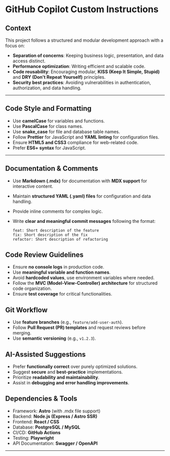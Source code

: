 # GitHub Copilot Custom Instructions

## Context

This project follows a structured and modular development approach with a focus on:

- **Separation of concerns**: Keeping business logic, presentation, and data access distinct.
- **Performance optimization**: Writing efficient and scalable code.
- **Code reusability**: Encouraging modular, **KISS (Keep It Simple, Stupid)** and **DRY (Don't Repeat Yourself)** principles.
- **Security best practices**: Avoiding vulnerabilities in authentication, authorization, and data handling.

---

## Code Style and Formatting

- Use **camelCase** for variables and functions.
- Use **PascalCase** for class names.
- Use **snake_case** for file and database table names.
- Follow **Prettier** for JavaScript and **YAML linting** for configuration files.
- Ensure **HTML5 and CSS3** compliance for web-related code.
- Prefer **ES6+ syntax** for JavaScript.

---

## Documentation & Comments

- Use **Markdown (.mdx)** for documentation with **MDX support** for interactive content.
- Maintain **structured YAML (.yaml) files** for configuration and data handling.
- Provide inline comments for complex logic.
- Write **clear and meaningful commit messages** following the format:

  ```plaintext
  feat: Short description of the feature
  fix: Short description of the fix
  refactor: Short description of refactoring
  ```

## Code Review Guidelines

- Ensure **no console logs** in production code.
- Use **meaningful variable and function names**.
- Avoid **hardcoded values**, use environment variables where needed.
- Follow the **MVC (Model-View-Controller) architecture** for structured code organization.
- Ensure **test coverage** for critical functionalities.

## Git Workflow

- Use **feature branches** (e.g., `feature/add-user-auth`).
- Follow **Pull Request (PR) templates** and request reviews before merging.
- Use **semantic versioning** (e.g., `v1.2.3`).

## AI-Assisted Suggestions

- Prefer **functionally correct** over purely optimized solutions.
- Suggest **secure** and **best-practice** implementations.
- Prioritize **readability and maintainability**.
- Assist in **debugging and error handling improvements**.

## Dependencies & Tools

- Framework: **Astro** (with .mdx file support)
- Backend: **Node.js (Express / Astro SSR)**
- Frontend: **React / CSS**
- Database: **PostgreSQL / MySQL**
- CI/CD: **GitHub Actions**
- Testing: **Playwright**
- API Documentation: **Swagger / OpenAPI**

---
